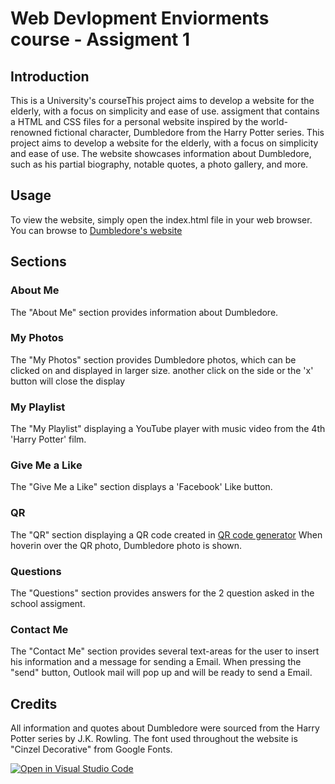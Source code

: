 # Web Devlopment Enviorments course - Assigment 1
## Introduction
This is a University's courseThis project aims to develop a website for the elderly, with a focus on simplicity and ease of use.
assigment that contains a HTML and CSS files for a personal website inspired by the world-renowned fictional character, Dumbledore from the Harry Potter series.
This project aims to develop a website for the elderly, with a focus on simplicity and ease of use.
The website showcases information about Dumbledore, such as his partial biography, notable quotes, a photo gallery, and more.

## Usage
To view the website, simply open the index.html file in your web browser. 
You can browse to [Dumbledore's website](https://web-development-environments-2023.github.io/206119919/)

## Sections
### About Me
The "About Me" section provides information about Dumbledore.

### My Photos
The "My Photos" section provides Dumbledore photos, which can be clicked on and displayed in larger size. another click on the side or the 'x' button will close the display

### My Playlist
The "My Playlist" displaying a YouTube player with music video from the 4th 'Harry Potter' film.

### Give Me a Like
The "Give Me a Like" section displays a 'Facebook' Like button.

### QR
The "QR" section displaying a QR code created in [QR code generator](https://www.qr-code-generator.com/)
When hoverin over the QR photo, Dumbledore photo is shown.

### Questions
The "Questions" section provides answers for the 2 question asked in the school assigment.

### Contact Me
The "Contact Me" section provides several text-areas for the user to insert his information and a message for sending a Email.
When pressing the "send" button, Outlook mail will pop up and will be ready to send a Email.

## Credits
All information and quotes about Dumbledore were sourced from the Harry Potter series by J.K. Rowling.
The font used throughout the website is "Cinzel Decorative" from Google Fonts.




[![Open in Visual Studio Code](https://classroom.github.com/assets/open-in-vscode-c66648af7eb3fe8bc4f294546bfd86ef473780cde1dea487d3c4ff354943c9ae.svg)](https://classroom.github.com/online_ide?assignment_repo_id=10540306&assignment_repo_type=AssignmentRepo)
